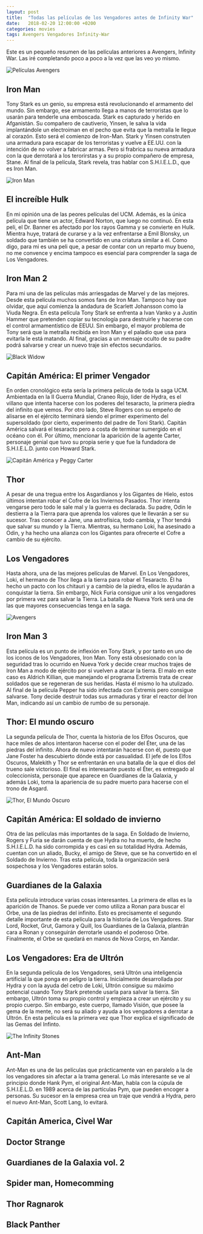 ```yaml
---
layout: post
title:  "Todas las películas de los Vengadores antes de Infinity War"
date:   2018-02-20 12:00:00 +0200
categories: movies
tags: Avengers Vengadores Infinity-War
---
```


Este es un pequeño resumen de las películas anteriores a Avengers, Infinity War. Las iré completando poco a poco a la vez que las veo yo mismo.

![Películas Avengers](/assets/images/media/Avengers-infinity-War.jpg)


## Iron Man

Tony Stark es un genio, su empresa está revolucionando el armamento del mundo. Sin embargo, ese armamento llega a manos de terroristas que lo usarán para tenderle una emboscada. Stark es capturado y herido en Afganistán. Su compañero de cautiverio, Yinsen, le salva la vida implantándole un electroiman en el pecho que evita que la metralla le llegue al corazón. Esto será el comienzo de Iron-Man. Stark y Yinsen construten una armadura para escapar de los terroristas y vuelve a EE.UU. con la intención de no volver a fabricar armas. Pero si frabrica su nueva armadura con la que derrotará a los terorirstas y a su propio compañero de empresa, Stane. Al final de la película, Stark revela, tras hablar con S.H.I.E.L.D., que es Iron Man.

![Iron Man](/assets/images/media/iron-man-1.jpg)

## El increíble Hulk

En mi opinión una de las peores películas del UCM. Además, es la única película que tiene un actor, Edward Norton, que luego no continuó. En esta peli, el Dr. Banner es afectado por los rayos Gamma y se convierte en Hulk. Mientra huye, tratará de curarse y a la vez enfrentarse a Emil Blonsky, un soldado que también se ha convertido en una criatura similar a él. Como digo, para mi es una peli que, a pesar de contar con un reparto muy bueno, no me convence y encima tampoco es esencial para comprender la saga de Los Vengadores.

## Iron Man 2

Para mi una de las películas más arriesgadas de Marvel y de las mejores. Desde esta película muchos somos fans de Iron Man. Tampoco hay que olvidar, que aquí comienza la andadura de Scarlett Johansson como la Viuda Negra. En esta película Tony Stark se enfrenta a Ivan Vanko y a Justin Hammer que pretenden copiar su tecnología para destruirle y hacerse con el control armamentístico de EEUU. Sin embargo, el mayor problema de Tony será que la metralla recibida en Iron Man y el paladio que usa para evitarla le está matando. Al final, gracias a un mensaje oculto de su padre podrá salvarse y crear un nuevo traje sin efectos secundarios.

![Black Widow](/assets/images/media/scarlett_johansson.jpg)


## Capitán América: El primer Vengador

En orden cronológico esta sería la primera película de toda la saga UCM. Ambientada en la II Guerra Mundial, Craneo Rojo, lider de Hydra, es el villano que intenta hacerse con los poderes del tesaracto, la primera piedra del infinito que vemos. Por otro lado, Steve Rogers con su empeño de alisarse en el ejército terminará siendo el primer experimento del supersoldado (por cierto, experimento del padre de Toni Stark). Capitán América salvará el tesaracto pero a costa de terminar sumergido en el océano con él. Por último, mencionar la aparición de la agente Carter, personaje genial que tuvo su propia serie y que fue la fundadora de S.H.I.E.L.D. junto con Howard Stark.

![Capitán América y Peggy Carter](/assets/images/media/captain_america_peggy_carter.jpg)

## Thor

A pesar de una tregua entre los Asgardianos y los Gigantes de Hielo, estos últimos intentan robar el Cofre de los Inviernos Pasados. Thor intenta vengarse pero todo le sale mal y la guerra es declarada. Su padre, Odin le destierra a la Tierra para que aprenda los valores que le llevarán a ser su sucesor. Tras conocer a Jane, una astrofísica, todo cambia, y Thor tendrá que salvar su mundo y la Tierra. Mientras, su hermano Loki, ha asesinado a Odin, y ha hecho una alianza con los Gigantes para ofrecerte el Cofre a cambio de su ejército.

## Los Vengadores

Hasta ahora, una de las mejores películas de Marvel. En Los Vengadores, Loki, el hermano de Thor llega a la tierra para robar el Tesaracto. Él ha hecho un pacto con los chitauri y a cambio de la piedra, ellos le ayudarán a conquistar la tierra. Sin embargo, Nick Furia consigue unir a los vengadores por primera vez para salvar la Tierra. La batalla de Nueva York será una de las que mayores consecuencias tenga en la saga.

![Avengers](/assets/images/media/avengers.jpg) 

## Iron Man 3

Esta película es un punto de inflexión en Tony Stark, y por tanto en uno de los iconos de los Vengadores, Iron Man. Tony está obsesionado con la seguridad tras lo ocurrido en Nueva York y decide crear muchos trajes de Iron Man a modo de ejército por si vuelven a atacar la tierra. El malo en este caso es Aldrich Killian, que manejando el programa Extremis trata de crear soldados que se regeneran de sus heridas. Hasta él mismo lo ha utulizado. Al final de la película Pepper ha sido infectada con Extremis pero consigue salvarse. Tony decide destruir todas sus armaduras y tirar el reactor del Iron Man, indicando así un cambio de rumbo de su personaje.

## Thor: El mundo oscuro

La segunda película de Thor, cuenta la historia de los Elfos Oscuros, que hace miles de años intentaron hacerse con el poder del Éter, una de las piedras del infinito. Ahora de nuevo intentarán hacerse con él, puesto que Jane Foster ha descubierto dónde está por casualidad. El jefe de los Elfos Oscuros, Malekith y Thor se enfrentarán en una batalla de la que el dios del trueno sale victorioso. El final es interesante puesto el Éter, es entregado al coleccionista, personaje que aparece en Guardianes de la Galaxia, y además Loki, toma la apariencia de su padre muerto para hacerse con el trono de Asgard.

![Thor, El Mundo Oscuro](/assets/images/media/thor.jpg)

## Capitán América: El soldado de invierno

Otra de las películas más importantes de la saga. En Soldado de Invierno, Rogers y Furia se darán cuenta de que Hydra no ha muerto, de hecho S.H.I.E.L.D. ha sido corrompida y es casi en su totalidad Hydra. Además, cuentan con un aliado, Bucky, el amigo de Steve, que se ha convertido en el Soldado de Invierno. Tras esta película, toda la organización será sospechosa y los Vengadores estarán solos. 

## Guardianes de la Galaxia 

Esta película introduce varias cosas interesantes. La primera de ellas es la aparición de Thanos. Se puede ver como utiliza a Ronan para buscar el Orbe, una de las piedras del infinito. Esto es precisamente el segundo detalle importante de esta película para la historia de Los Vengadores. Star Lord, Rocket, Grut, Gamora y Quill, los Guardianes de la Galaxia, plantrán cara a Ronan y conseguirán derrotarle usando el poderoso Orbe. Finalmente, el Orbe se quedará en manos de Nova Corps, en Xandar.

## Los Vengadores: Era de Ultrón

En la segunda película de los Vengadores, será Ultrón una inteligencia artificial la que ponga en peligro la tierra. Inicialmente desarrollada por Hydra y con la ayuda del cetro de Loki, Ultrón consigue su máximo potencial cuando Tony Stark pretende usarla para salvar la tierra. Sin embargo, Ultrón toma su propio control y empieza a crear un ejército y su propio cuerpo. Sin embargo, este cuerpo, llamado Visión, que posee la gema de la mente, no será su aliado y ayuda a los vengadores a derrotar a Ultrón. En esta película es la primera vez que Thor explica el significado de las Gemas del Infinto.

![The Infinity Stones](/assets/images/media/The_Infinity_Stones.jpg)

## Ant-Man

Ant-Man es una de las películas que prácticamente van en paralelo a la de los vengadores sin afectar a la trama general. Lo más interesante se ve al principio donde Hank Pym, el original Ant-Man, habla con la cúpula de S.H.I.E.L.D. en 1989 acerca de las partículas Pym, que pueden encoger a personas. Su sucesor en la empresa crea un traje que vendrá a Hydra, pero el nuevo Ant-Man, Scott Lang, lo evitará.

## Capitán America, Civel War

## Doctor Strange

## Guardianes de la Galaxia vol. 2

## Spider man, Homecomming

## Thor Ragnarok

## Black Panther